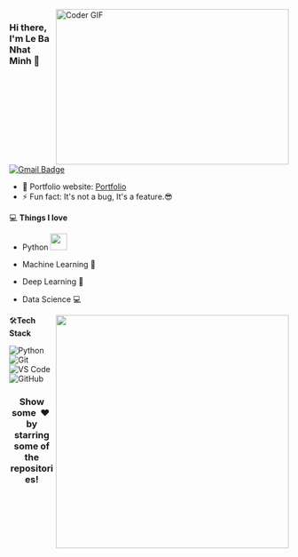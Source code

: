 <img align="right" src="https://user-images.githubusercontent.com/74038190/225813708-98b745f2-7d22-48cf-9150-083f1b00d6c9.gif" alt="Coder GIF" width="420" height="280">

### Hi there, I'm Le Ba Nhat Minh 👋

<!-- [![Linkedin Badge](https://img.shields.io/badge/-NhậtMinh-blue?style=flat-square&logo=Linkedin&logoColor=white&link=https://www.linkedin.com/in/rajaprerak/)](<[https://www.linkedin.com/in/minhle203/](https://www.linkedin.com/in/minhle203/)>) -->

[![Gmail Badge](https://img.shields.io/badge/-lebanhatminh1303@gmail.com-c14438?style=flat-square&logo=Gmail&logoColor=white&link=mailto:lebanhatminh1303@gmail.com)](mailto:lebanhatminh1303@gmail.com)

- 🎯 Portfolio website: [Portfolio](https://rajaprerak.github.io/)
- ⚡ Fun fact: It's not a bug, It's a feature.😎

💻 **Things I love**

- Python <img src="https://user-images.githubusercontent.com/74038190/212257472-08e52665-c503-4bd9-aa20-f5a4dae769b5.gif" width="30">
- Machine Learning 🧐
- Deep Learning 😬
- Data Science 💻

    <a href="https://github.com/lbnm203/github-readme-stats" title="Go to Source">
      <img align="right" width=420 height="auto" src="https://github-readme-stats.vercel.app/api?username=lbnm203&show_icons=true&theme=radical" />
    </a>

🛠**Tech Stack**

![Python](https://img.shields.io/badge/-python-000000?style=flat&logo=python)
![Git](https://img.shields.io/badge/-Git-000000?style=flat&logo=git&logoColor=F05032)
![VS Code](https://img.shields.io/badge/VS%20Code-000000?logo=visual-studio-code&logoColor=007ACC)
![GitHub](https://img.shields.io/badge/-GitHub-000000?style=flat&logo=github&logoColor=FFFFFF)

<!-- ![Tensorflow](https://img.shields.io/badge/-Tensorflow-000000?style=flat&logo=tensorflow) -->
<!-- ![PyTorch](https://img.shields.io/badge/-PyTorch-000000?style=flat&logo=pytorch) -->
<!-- ![OpenCV](https://img.shields.io/badge/-OpenCV-000000?style=flat&logo=opencv) -->

<div align="center">
    <h3 align="center">Show some &nbsp;❤️&nbsp; by starring some of the repositories!</h3>
</div>

